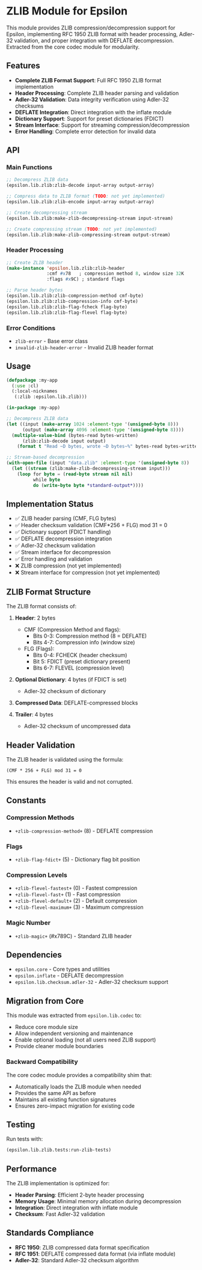 # ZLIB Module for Epsilon

This module provides ZLIB compression/decompression support for Epsilon, implementing RFC 1950 ZLIB format with header processing, Adler-32 validation, and proper integration with DEFLATE decompression. Extracted from the core codec module for modularity.

## Features

- **Complete ZLIB Format Support**: Full RFC 1950 ZLIB format implementation
- **Header Processing**: Complete ZLIB header parsing and validation
- **Adler-32 Validation**: Data integrity verification using Adler-32 checksums
- **DEFLATE Integration**: Direct integration with the inflate module
- **Dictionary Support**: Support for preset dictionaries (FDICT)
- **Stream Interface**: Support for streaming compression/decompression
- **Error Handling**: Complete error detection for invalid data

## API

### Main Functions

```lisp
;; Decompress ZLIB data
(epsilon.lib.zlib:zlib-decode input-array output-array)

;; Compress data to ZLIB format (TODO: not yet implemented)
(epsilon.lib.zlib:zlib-encode input-array output-array)

;; Create decompressing stream
(epsilon.lib.zlib:make-zlib-decompressing-stream input-stream)

;; Create compressing stream (TODO: not yet implemented)
(epsilon.lib.zlib:make-zlib-compressing-stream output-stream)
```

### Header Processing

```lisp
;; Create ZLIB header
(make-instance 'epsilon.lib.zlib:zlib-header 
               :cmf #x78   ; compression method 8, window size 32K
               :flags #x9C) ; standard flags

;; Parse header bytes
(epsilon.lib.zlib:zlib-compression-method cmf-byte)
(epsilon.lib.zlib:zlib-compression-info cmf-byte)
(epsilon.lib.zlib:zlib-flag-fcheck flag-byte)
(epsilon.lib.zlib:zlib-flag-flevel flag-byte)
```

### Error Conditions

- `zlib-error` - Base error class
- `invalid-zlib-header-error` - Invalid ZLIB header format

## Usage

```lisp
(defpackage :my-app
  (:use :cl)
  (:local-nicknames
   (:zlib :epsilon.lib.zlib)))

(in-package :my-app)

;; Decompress ZLIB data
(let ((input (make-array 1024 :element-type '(unsigned-byte 8)))
      (output (make-array 4096 :element-type '(unsigned-byte 8))))
  (multiple-value-bind (bytes-read bytes-written)
      (zlib:zlib-decode input output)
    (format t "Read ~D bytes, wrote ~D bytes~%" bytes-read bytes-written)))

;; Stream-based decompression
(with-open-file (input "data.zlib" :element-type '(unsigned-byte 8))
  (let ((stream (zlib:make-zlib-decompressing-stream input)))
    (loop for byte = (read-byte stream nil nil)
          while byte
          do (write-byte byte *standard-output*))))
```

## Implementation Status

- ✅ ZLIB header parsing (CMF, FLG bytes)
- ✅ Header checksum validation (CMF*256 + FLG) mod 31 = 0
- ✅ Dictionary support (FDICT handling)
- ✅ DEFLATE decompression integration
- ✅ Adler-32 checksum validation
- ✅ Stream interface for decompression
- ✅ Error handling and validation
- ❌ ZLIB compression (not yet implemented)
- ❌ Stream interface for compression (not yet implemented)

## ZLIB Format Structure

The ZLIB format consists of:

1. **Header**: 2 bytes
   - CMF (Compression Method and flags):
     - Bits 0-3: Compression method (8 = DEFLATE)
     - Bits 4-7: Compression info (window size)
   - FLG (Flags):
     - Bits 0-4: FCHECK (header checksum)
     - Bit 5: FDICT (preset dictionary present)
     - Bits 6-7: FLEVEL (compression level)

2. **Optional Dictionary**: 4 bytes (if FDICT is set)
   - Adler-32 checksum of dictionary

3. **Compressed Data**: DEFLATE-compressed blocks

4. **Trailer**: 4 bytes
   - Adler-32 checksum of uncompressed data

## Header Validation

The ZLIB header is validated using the formula:
```
(CMF * 256 + FLG) mod 31 = 0
```

This ensures the header is valid and not corrupted.

## Constants

### Compression Methods
- `+zlib-compression-method+` (8) - DEFLATE compression

### Flags
- `+zlib-flag-fdict+` (5) - Dictionary flag bit position

### Compression Levels
- `+zlib-flevel-fastest+` (0) - Fastest compression
- `+zlib-flevel-fast+` (1) - Fast compression
- `+zlib-flevel-default+` (2) - Default compression
- `+zlib-flevel-maximum+` (3) - Maximum compression

### Magic Number
- `+zlib-magic+` (#x789C) - Standard ZLIB header

## Dependencies

- `epsilon.core` - Core types and utilities
- `epsilon.inflate` - DEFLATE decompression
- `epsilon.lib.checksum.adler-32` - Adler-32 checksum support

## Migration from Core

This module was extracted from `epsilon.lib.codec` to:
- Reduce core module size
- Allow independent versioning and maintenance
- Enable optional loading (not all users need ZLIB support)
- Provide cleaner module boundaries

### Backward Compatibility

The core codec module provides a compatibility shim that:
- Automatically loads the ZLIB module when needed
- Provides the same API as before
- Maintains all existing function signatures
- Ensures zero-impact migration for existing code

## Testing

Run tests with:
```lisp
(epsilon.lib.zlib.tests:run-zlib-tests)
```

## Performance

The ZLIB implementation is optimized for:
- **Header Parsing**: Efficient 2-byte header processing
- **Memory Usage**: Minimal memory allocation during decompression
- **Integration**: Direct integration with inflate module
- **Checksum**: Fast Adler-32 validation

## Standards Compliance

- **RFC 1950**: ZLIB compressed data format specification
- **RFC 1951**: DEFLATE compressed data format (via inflate module)
- **Adler-32**: Standard Adler-32 checksum algorithm